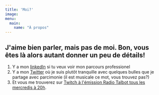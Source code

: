 ```yaml
---
title: 'Moi?'
image:
menu:
  main:
    name: "À propos"
---
```

## J'aime bien parler, mais pas de moi. Bon, vous êtes là alors autant donner un peu de détails!
1. Y a mon [linkedIn](https://www.linkedin.com/) si tu veux voir mon parcours professionel
2. Y a mon [Twitter](https://www.twitter.com/jordanchenard) où je suis plutôt tranquille avec quelques bulles que je partage avec parcimonie (il est musicale ce mot, vous trouvez pas?)
3. Et vous me trouverez sur [Twitch à l'émission Radio Talbot tous les mercredis à 20h](https://www.twitch.tv/videos/1591171050?t=00h08m44s).
